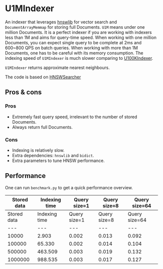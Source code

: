 # U1MIndexer

An indexer that leverages [hnswlib](https://github.com/nmslib/hnswlib) for vector search and `DocumentArrayMemmap` for storing full Documents. `U1M` means under one million Documents. It is a perfect indexer if you are working with indexers less than 1M and aims for query-time speed. When working with one million Documents, you can expect single query to be complete at 2ms and 600~800 QPS on batch queries. When working with more than 1M Documents, one has to be careful with its memory consumption. The indexing speed of `U1MIndexer` is much slower comparing to [U100KIndexer](https://hub.jina.ai/executor/80scarrt).

`U1MIndexer` returns approximate nearest neighbours.

The code is based on [HNSWSearcher](https://hub.jina.ai/executor/jdb3vkgo)

## Pros & cons

### Pros

- Extremely fast query speed, irrelevant to the number of stored Documents.
- Always return full Documents.

### Cons

- Indexing is relatively slow.
- Extra dependencies: `hnswlib` and `bidict`.
- Extra parameters to tune HNSW performance.

## Performance

One can run `benchmark.py` to get a quick performance overview. 

|Stored data| Indexing time | Query size=1 | Query size=8 | Query size=64|
|---|---|---|---|---|
|Stored data| Indexing time | Query size=1 | Query size=8 | Query size=64|
|---|---|---|---|---|
|10000 | 2.903 | 0.002 | 0.013 | 0.092|
|100000 | 65.330 | 0.002 | 0.014 | 0.104|
|500000 | 463.509 | 0.003 | 0.019 | 0.132|
|1000000 | 988.535 | 0.003 | 0.017 | 0.127|
